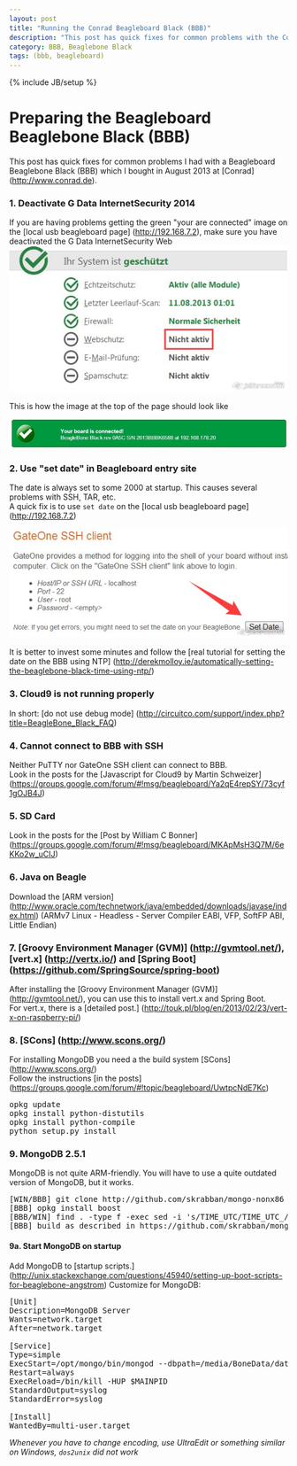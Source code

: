 ```yaml
---
layout: post
title: "Running the Conrad Beagleboard Black (BBB)"
description: "This post has quick fixes for common problems with the Conrad Beaglebone Black (BBB)."
category: BBB, Beaglebone Black
tags: (bbb, beagleboard)
---
```

{% include JB/setup %}

# Preparing the Beagleboard Beaglebone Black (BBB)

This post has quick fixes for common problems I had with a Beagleboard Beaglebone Black (BBB) which I bought in August 2013 at [Conrad] (http://www.conrad.de).

### 1. Deactivate G Data InternetSecurity 2014
If you are having problems getting the green "your are connected" image on the [local usb beagleboard page] (http://192.168.7.2), make sure you have deactivated the G Data InternetSecurity Web
<img src="/assets/2013-08-10-running-the-conrad-beagleboard-black-bbb/img/webschutz.jpg" />

This is how the image at the top of the page should look like

<img src="/assets/2013-08-10-running-the-conrad-beagleboard-black-bbb/img/connected.jpg" />

### 2. Use "set date" in Beagleboard entry site
The date is always set to some 2000 at startup. This causes several problems with SSH, TAR, etc.  
A quick fix is to use `set date` on the [local usb beagleboard page] (http://192.168.7.2)

<img src="/assets/2013-08-10-running-the-conrad-beagleboard-black-bbb/img/setdate.jpg" />

It is better to invest some minutes and follow the [real tutorial for setting the date on the BBB using NTP] (http://derekmolloy.ie/automatically-setting-the-beaglebone-black-time-using-ntp/)

### 3. Cloud9 is not running properly
In short: [do not use debug mode] (http://circuitco.com/support/index.php?title=BeagleBone_Black_FAQ)

### 4. Cannot connect to BBB with SSH
Neither PuTTY nor GateOne SSH client can connect to BBB.  
Look in the posts for the [Javascript for Cloud9 by Martin Schweizer] (https://groups.google.com/forum/#!msg/beagleboard/Ya2qE4repSY/73cyf1gOJB4J)

### 5. SD Card
Look in the posts for the [Post by William C Bonner] (https://groups.google.com/forum/#!msg/beagleboard/MKApMsH3Q7M/6eKKo2w_uCIJ)

### 6. Java on Beagle
Download the [ARM version] (http://www.oracle.com/technetwork/java/embedded/downloads/javase/index.html) (ARMv7 Linux - Headless - Server Compiler EABI, VFP, SoftFP ABI, Little Endian)

### 7. [Groovy Environment Manager (GVM)] (http://gvmtool.net/), [vert.x] (http://vertx.io/) and [Spring Boot] (https://github.com/SpringSource/spring-boot)
After installing the [Groovy Environment Manager (GVM)] (http://gvmtool.net/), you can use this to install vert.x and Spring Boot.  
For vert.x, there is a [detailed post.] (http://touk.pl/blog/en/2013/02/23/vert-x-on-raspberry-pi/)

### 8. [SCons] (http://www.scons.org/)
For installing MongoDB you need a the build system [SCons] (http://www.scons.org/)  
Follow the instructions [in the posts] (https://groups.google.com/forum/#!topic/beagleboard/UwtpcNdE7Kc)
<pre>
opkg update
opkg install python-distutils
opkg install python-compile
python setup.py install
</pre>

### 9. MongoDB 2.5.1
MongoDB is not quite ARM-friendly. You will have to use a quite outdated version of MongoDB, but it works.

<pre>
[WIN/BBB] git clone http://github.com/skrabban/mongo-nonx86 (I did this on Windows, as well as the replace step)
[BBB] opkg install boost
[BBB/WIN] find . -type f -exec sed -i 's/TIME_UTC/TIME_UTC_/' {} \; (or use UltraEdit with replace, then zip and copy with WinSCP to BBB)
[BBB] build as described in https://github.com/skrabban/mongo-nonx86/blob/master/docs/building.md
</pre>

#### 9a. Start MongoDB on startup
Add MongoDB to [startup scripts.] (http://unix.stackexchange.com/questions/45940/setting-up-boot-scripts-for-beaglebone-angstrom)
Customize for MongoDB:
<pre>
[Unit]
Description=MongoDB Server
Wants=network.target
After=network.target

[Service]
Type=simple
ExecStart=/opt/mongo/bin/mongod --dbpath=/media/BoneData/data/db --rest
Restart=always
ExecReload=/bin/kill -HUP $MAINPID
StandardOutput=syslog
StandardError=syslog

[Install]
WantedBy=multi-user.target
</pre>
*Whenever you have to change encoding, use UltraEdit or something similar on Windows, `dos2unix` did not work*